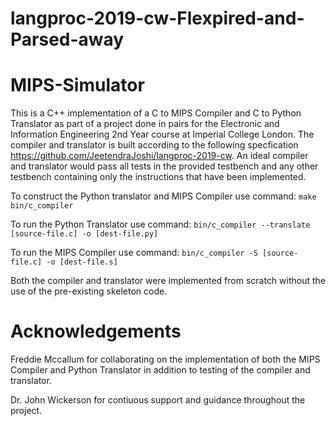 # langproc-2019-cw-Flexpired-and-Parsed-away
# MIPS-Simulator

This is a C++ implementation of a C to MIPS Compiler and C to Python Translator as part of a project done in pairs for the Electronic and Information Engineering 2nd Year course at Imperial College London. 
The compiler and translator is built according to the following specfication https://github.com/JeetendraJoshi/langproc-2019-cw. 
An ideal compiler and translator would pass all tests in the provided testbench and any other testbench containing only the instructions that have been implemented.

To construct the Python translator and MIPS Compiler use command:
`make bin/c_compiler`

To run the Python Translator use command:
`bin/c_compiler --translate [source-file.c] -o [dest-file.py]`

To run the MIPS Compiler use command:
`bin/c_compiler -S [source-file.c] -o [dest-file.s]`

Both the compiler and translator were implemented from scratch without the use of the pre-existing skeleton code. 

# Acknowledgements

Freddie Mccallum for collaborating on the implementation of both the MIPS Compiler and Python Translator in addition to testing of the compiler and translator.

Dr. John Wickerson for contiuous support and guidance throughout the project.
